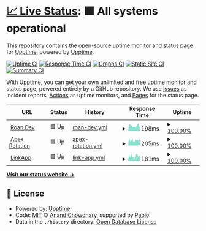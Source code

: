 # [📈 Live Status](https://uptime.roan.dev): <!--live status--> **🟩 All systems operational**

This repository contains the open-source uptime monitor and status page for [Upptime](https://upptime.js.org), powered by [Upptime](https://github.com/upptime/upptime).

[![Uptime CI](https://github.com/IIRoan/uptime/workflows/Uptime%20CI/badge.svg)](https://github.com/IIRoan/uptime/actions?query=workflow%3A%22Uptime+CI%22)
[![Response Time CI](https://github.com/IIRoan/uptime/workflows/Response%20Time%20CI/badge.svg)](https://github.com/IIRoan/uptime/actions?query=workflow%3A%22Response+Time+CI%22)
[![Graphs CI](https://github.com/IIRoan/uptime/workflows/Graphs%20CI/badge.svg)](https://github.com/IIRoan/uptime/actions?query=workflow%3A%22Graphs+CI%22)
[![Static Site CI](https://github.com/IIRoan/uptime/workflows/Static%20Site%20CI/badge.svg)](https://github.com/IIRoan/uptime/actions?query=workflow%3A%22Static+Site+CI%22)
[![Summary CI](https://github.com/IIRoan/uptime/workflows/Summary%20CI/badge.svg)](https://github.com/IIRoan/uptime/actions?query=workflow%3A%22Summary+CI%22)

With [Upptime](https://upptime.js.org), you can get your own unlimited and free uptime monitor and status page, powered entirely by a GitHub repository. We use [Issues](https://github.com/upptime/upptime/issues) as incident reports, [Actions](https://github.com/IIRoan/uptime/actions) as uptime monitors, and [Pages](https://uptime.roan.dev) for the status page.

<!--start: status pages-->
<!-- This summary is generated by Upptime (https://github.com/upptime/upptime) -->
<!-- Do not edit this manually, your changes will be overwritten -->
<!-- prettier-ignore -->
| URL | Status | History | Response Time | Uptime |
| --- | ------ | ------- | ------------- | ------ |
| <img alt="" src="https://icons.duckduckgo.com/ip3/www.roan.dev.ico" height="13"> [Roan.Dev](https://www.roan.dev) | 🟩 Up | [roan-dev.yml](https://github.com/IIRoan/uptime/commits/HEAD/history/roan-dev.yml) | <details><summary><img alt="Response time graph" src="./graphs/roan-dev/response-time-week.png" height="20"> 198ms</summary><br><a href="https://monitor.roan.dev/history/roan-dev"><img alt="Response time 198" src="https://img.shields.io/endpoint?url=https%3A%2F%2Fraw.githubusercontent.com%2FIIRoan%2Fuptime%2FHEAD%2Fapi%2Froan-dev%2Fresponse-time.json"></a><br><a href="https://monitor.roan.dev/history/roan-dev"><img alt="24-hour response time 124" src="https://img.shields.io/endpoint?url=https%3A%2F%2Fraw.githubusercontent.com%2FIIRoan%2Fuptime%2FHEAD%2Fapi%2Froan-dev%2Fresponse-time-day.json"></a><br><a href="https://monitor.roan.dev/history/roan-dev"><img alt="7-day response time 198" src="https://img.shields.io/endpoint?url=https%3A%2F%2Fraw.githubusercontent.com%2FIIRoan%2Fuptime%2FHEAD%2Fapi%2Froan-dev%2Fresponse-time-week.json"></a><br><a href="https://monitor.roan.dev/history/roan-dev"><img alt="30-day response time 198" src="https://img.shields.io/endpoint?url=https%3A%2F%2Fraw.githubusercontent.com%2FIIRoan%2Fuptime%2FHEAD%2Fapi%2Froan-dev%2Fresponse-time-month.json"></a><br><a href="https://monitor.roan.dev/history/roan-dev"><img alt="1-year response time 198" src="https://img.shields.io/endpoint?url=https%3A%2F%2Fraw.githubusercontent.com%2FIIRoan%2Fuptime%2FHEAD%2Fapi%2Froan-dev%2Fresponse-time-year.json"></a></details> | <details><summary><a href="https://monitor.roan.dev/history/roan-dev">100.00%</a></summary><a href="https://monitor.roan.dev/history/roan-dev"><img alt="All-time uptime 100.00%" src="https://img.shields.io/endpoint?url=https%3A%2F%2Fraw.githubusercontent.com%2FIIRoan%2Fuptime%2FHEAD%2Fapi%2Froan-dev%2Fuptime.json"></a><br><a href="https://monitor.roan.dev/history/roan-dev"><img alt="24-hour uptime 100.00%" src="https://img.shields.io/endpoint?url=https%3A%2F%2Fraw.githubusercontent.com%2FIIRoan%2Fuptime%2FHEAD%2Fapi%2Froan-dev%2Fuptime-day.json"></a><br><a href="https://monitor.roan.dev/history/roan-dev"><img alt="7-day uptime 100.00%" src="https://img.shields.io/endpoint?url=https%3A%2F%2Fraw.githubusercontent.com%2FIIRoan%2Fuptime%2FHEAD%2Fapi%2Froan-dev%2Fuptime-week.json"></a><br><a href="https://monitor.roan.dev/history/roan-dev"><img alt="30-day uptime 100.00%" src="https://img.shields.io/endpoint?url=https%3A%2F%2Fraw.githubusercontent.com%2FIIRoan%2Fuptime%2FHEAD%2Fapi%2Froan-dev%2Fuptime-month.json"></a><br><a href="https://monitor.roan.dev/history/roan-dev"><img alt="1-year uptime 100.00%" src="https://img.shields.io/endpoint?url=https%3A%2F%2Fraw.githubusercontent.com%2FIIRoan%2Fuptime%2FHEAD%2Fapi%2Froan-dev%2Fuptime-year.json"></a></details>
| <img alt="" src="https://icons.duckduckgo.com/ip3/apex.roan.dev.ico" height="13"> [Apex Rotation](https://apex.roan.dev) | 🟩 Up | [apex-rotation.yml](https://github.com/IIRoan/uptime/commits/HEAD/history/apex-rotation.yml) | <details><summary><img alt="Response time graph" src="./graphs/apex-rotation/response-time-week.png" height="20"> 205ms</summary><br><a href="https://monitor.roan.dev/history/apex-rotation"><img alt="Response time 205" src="https://img.shields.io/endpoint?url=https%3A%2F%2Fraw.githubusercontent.com%2FIIRoan%2Fuptime%2FHEAD%2Fapi%2Fapex-rotation%2Fresponse-time.json"></a><br><a href="https://monitor.roan.dev/history/apex-rotation"><img alt="24-hour response time 267" src="https://img.shields.io/endpoint?url=https%3A%2F%2Fraw.githubusercontent.com%2FIIRoan%2Fuptime%2FHEAD%2Fapi%2Fapex-rotation%2Fresponse-time-day.json"></a><br><a href="https://monitor.roan.dev/history/apex-rotation"><img alt="7-day response time 205" src="https://img.shields.io/endpoint?url=https%3A%2F%2Fraw.githubusercontent.com%2FIIRoan%2Fuptime%2FHEAD%2Fapi%2Fapex-rotation%2Fresponse-time-week.json"></a><br><a href="https://monitor.roan.dev/history/apex-rotation"><img alt="30-day response time 205" src="https://img.shields.io/endpoint?url=https%3A%2F%2Fraw.githubusercontent.com%2FIIRoan%2Fuptime%2FHEAD%2Fapi%2Fapex-rotation%2Fresponse-time-month.json"></a><br><a href="https://monitor.roan.dev/history/apex-rotation"><img alt="1-year response time 205" src="https://img.shields.io/endpoint?url=https%3A%2F%2Fraw.githubusercontent.com%2FIIRoan%2Fuptime%2FHEAD%2Fapi%2Fapex-rotation%2Fresponse-time-year.json"></a></details> | <details><summary><a href="https://monitor.roan.dev/history/apex-rotation">100.00%</a></summary><a href="https://monitor.roan.dev/history/apex-rotation"><img alt="All-time uptime 100.00%" src="https://img.shields.io/endpoint?url=https%3A%2F%2Fraw.githubusercontent.com%2FIIRoan%2Fuptime%2FHEAD%2Fapi%2Fapex-rotation%2Fuptime.json"></a><br><a href="https://monitor.roan.dev/history/apex-rotation"><img alt="24-hour uptime 100.00%" src="https://img.shields.io/endpoint?url=https%3A%2F%2Fraw.githubusercontent.com%2FIIRoan%2Fuptime%2FHEAD%2Fapi%2Fapex-rotation%2Fuptime-day.json"></a><br><a href="https://monitor.roan.dev/history/apex-rotation"><img alt="7-day uptime 100.00%" src="https://img.shields.io/endpoint?url=https%3A%2F%2Fraw.githubusercontent.com%2FIIRoan%2Fuptime%2FHEAD%2Fapi%2Fapex-rotation%2Fuptime-week.json"></a><br><a href="https://monitor.roan.dev/history/apex-rotation"><img alt="30-day uptime 100.00%" src="https://img.shields.io/endpoint?url=https%3A%2F%2Fraw.githubusercontent.com%2FIIRoan%2Fuptime%2FHEAD%2Fapi%2Fapex-rotation%2Fuptime-month.json"></a><br><a href="https://monitor.roan.dev/history/apex-rotation"><img alt="1-year uptime 100.00%" src="https://img.shields.io/endpoint?url=https%3A%2F%2Fraw.githubusercontent.com%2FIIRoan%2Fuptime%2FHEAD%2Fapi%2Fapex-rotation%2Fuptime-year.json"></a></details>
| <img alt="" src="https://icons.duckduckgo.com/ip3/links.roan.dev.ico" height="13"> [LinkApp](https://links.roan.dev) | 🟩 Up | [link-app.yml](https://github.com/IIRoan/uptime/commits/HEAD/history/link-app.yml) | <details><summary><img alt="Response time graph" src="./graphs/link-app/response-time-week.png" height="20"> 181ms</summary><br><a href="https://monitor.roan.dev/history/link-app"><img alt="Response time 181" src="https://img.shields.io/endpoint?url=https%3A%2F%2Fraw.githubusercontent.com%2FIIRoan%2Fuptime%2FHEAD%2Fapi%2Flink-app%2Fresponse-time.json"></a><br><a href="https://monitor.roan.dev/history/link-app"><img alt="24-hour response time 197" src="https://img.shields.io/endpoint?url=https%3A%2F%2Fraw.githubusercontent.com%2FIIRoan%2Fuptime%2FHEAD%2Fapi%2Flink-app%2Fresponse-time-day.json"></a><br><a href="https://monitor.roan.dev/history/link-app"><img alt="7-day response time 181" src="https://img.shields.io/endpoint?url=https%3A%2F%2Fraw.githubusercontent.com%2FIIRoan%2Fuptime%2FHEAD%2Fapi%2Flink-app%2Fresponse-time-week.json"></a><br><a href="https://monitor.roan.dev/history/link-app"><img alt="30-day response time 181" src="https://img.shields.io/endpoint?url=https%3A%2F%2Fraw.githubusercontent.com%2FIIRoan%2Fuptime%2FHEAD%2Fapi%2Flink-app%2Fresponse-time-month.json"></a><br><a href="https://monitor.roan.dev/history/link-app"><img alt="1-year response time 181" src="https://img.shields.io/endpoint?url=https%3A%2F%2Fraw.githubusercontent.com%2FIIRoan%2Fuptime%2FHEAD%2Fapi%2Flink-app%2Fresponse-time-year.json"></a></details> | <details><summary><a href="https://monitor.roan.dev/history/link-app">100.00%</a></summary><a href="https://monitor.roan.dev/history/link-app"><img alt="All-time uptime 100.00%" src="https://img.shields.io/endpoint?url=https%3A%2F%2Fraw.githubusercontent.com%2FIIRoan%2Fuptime%2FHEAD%2Fapi%2Flink-app%2Fuptime.json"></a><br><a href="https://monitor.roan.dev/history/link-app"><img alt="24-hour uptime 100.00%" src="https://img.shields.io/endpoint?url=https%3A%2F%2Fraw.githubusercontent.com%2FIIRoan%2Fuptime%2FHEAD%2Fapi%2Flink-app%2Fuptime-day.json"></a><br><a href="https://monitor.roan.dev/history/link-app"><img alt="7-day uptime 100.00%" src="https://img.shields.io/endpoint?url=https%3A%2F%2Fraw.githubusercontent.com%2FIIRoan%2Fuptime%2FHEAD%2Fapi%2Flink-app%2Fuptime-week.json"></a><br><a href="https://monitor.roan.dev/history/link-app"><img alt="30-day uptime 100.00%" src="https://img.shields.io/endpoint?url=https%3A%2F%2Fraw.githubusercontent.com%2FIIRoan%2Fuptime%2FHEAD%2Fapi%2Flink-app%2Fuptime-month.json"></a><br><a href="https://monitor.roan.dev/history/link-app"><img alt="1-year uptime 100.00%" src="https://img.shields.io/endpoint?url=https%3A%2F%2Fraw.githubusercontent.com%2FIIRoan%2Fuptime%2FHEAD%2Fapi%2Flink-app%2Fuptime-year.json"></a></details>

<!--end: status pages-->

[**Visit our status website →**](https://uptime.roan.dev)

## 📄 License

- Powered by: [Upptime](https://github.com/upptime/upptime)
- Code: [MIT](./LICENSE) © [Anand Chowdhary](https://anandchowdhary.com), supported by [Pabio](https://pabio.com)
- Data in the `./history` directory: [Open Database License](https://opendatacommons.org/licenses/odbl/1-0/)
